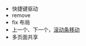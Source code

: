 * 快捷键驱动
* remove
* fix 布局
* 上一个、下一个，[滚动条移动](https://www.cnblogs.com/fthjane/p/5305891.html)
* 多页面共享
